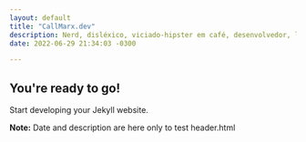 ```yaml
---
layout: default
title: "CallMarx.dev"
description: Nerd, disléxico, viciado-hipster em café, desenvolvedor, linux fanboy e esquerdopata convicto - CallMarx, sacou?
date: 2022-06-29 21:34:03 -0300

---
```


## You're ready to go!

Start developing your Jekyll website.

**Note:** Date and description are here only to test header.html
